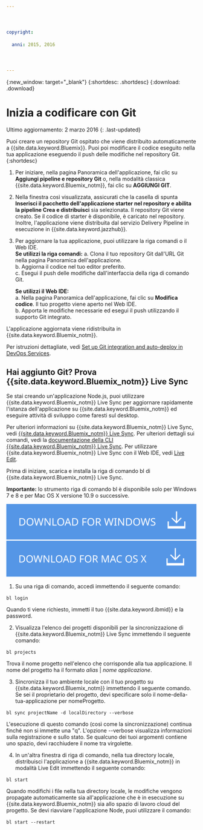 ```yaml
---

 

copyright:

  anni: 2015, 2016

 

---
```


{:new_window: target="_blank"}
{:shortdesc: .shortdesc}
{:download: .download}

# Inizia a codificare con Git
Ultimo aggiornamento: 2 marzo 2016
{: .last-updated}  

Puoi creare un repository Git ospitato che viene distribuito automaticamente a {{site.data.keyword.Bluemix}}. Puoi poi modificare il codice eseguito nella tua applicazione eseguendo il push
delle modifiche nel repository Git. 
{:shortdesc}

1. Per iniziare, nella pagina Panoramica dell'applicazione, fai clic su **Aggiungi pipeline e repository Git** o, nella modalità classica {{site.data.keyword.Bluemix_notm}}, fai clic su **AGGIUNGI GIT**. 
2. Nella finestra così visualizzata, assicurati che la casella di spunta **Inserisci il pacchetto dell'applicazione starter nel repository e abilita la pipeline Crea e distribuisci** sia selezionata. Il repository Git viene creato. Se il codice di starter è disponibile,
è caricato nel repository. Inoltre, l'applicazione viene distribuita dal servizio Delivery Pipeline in esecuzione in {{site.data.keyword.jazzhub}}.  
3. Per aggiornare la tua applicazione, puoi utilizzare la riga comandi o il Web IDE.  
   **Se utilizzi la riga comandi:**
   a. Clona il tuo repository Git dall'URL Git nella pagina Panoramica dell'applicazione.  
   b. Aggiorna il codice nel tuo editor preferito.  
   c. Esegui il push delle modifiche dall'interfaccia della riga di comando Git.  
	    
   **Se utilizzi il Web IDE:**  
   a. Nella pagina Panoramica dell'applicazione, fai clic su **Modifica codice**. Il tuo progetto viene aperto nel Web IDE.  
   b. Apporta le modifiche necessarie ed esegui il push utilizzando il supporto Git integrato.  
		
L'applicazione aggiornata viene ridistribuita in {{site.data.keyword.Bluemix_notm}}.  

Per istruzioni dettagliate, vedi [Set up Git integration and auto-deploy in DevOps Services](https://hub.jazz.net/tutorials/jazzeditor/#git_integration_and_autodeployment).  

## Hai aggiunto Git? Prova {{site.data.keyword.Bluemix_notm}} Live Sync  

Se stai creando un'applicazione Node.js, puoi utilizzare {{site.data.keyword.Bluemix_notm}} Live Sync per aggiornare rapidamente l'istanza dell'applicazione su {{site.data.keyword.Bluemix_notm}} ed eseguire attività di sviluppo come faresti sul desktop.  

Per ulteriori informazioni su {{site.data.keyword.Bluemix_notm}} Live Sync, vedi [{{site.data.keyword.Bluemix_notm}} Live Sync](../develop/bluemixlive.html). Per ulteriori dettagli sui comandi, vedi la [documentazione della CLI {{site.data.keyword.Bluemix_notm}} Live Sync](../cli/reference/bl/index.html). Per utilizzare {{site.data.keyword.Bluemix_notm}} Live Sync con il Web IDE, vedi [Live Edit](../develop/bluemixlive.html).  

Prima di iniziare, scarica e installa la riga di comando bl di {{site.data.keyword.Bluemix_notm}} Live Sync. 

**Importante:** lo strumento riga di comando bl è disponibile solo per  Windows 7 e 8 e per Mac OS X versione 10.9 o successive.

<p>
<a class="xref" href="http://livesyncdownload.ng.bluemix.net/downloads/blive_setup.msi" target="_blank" title="(Si apre in una nuova scheda o finestra)"><img class="image" src="images/bl_gs_icons_windows_b.svg" alt="Pulsante Scarica la riga di comando bl per Windows" /> </a>
<a class="xref" href="http://livesyncdownload.ng.bluemix.net/downloads/BluemixLive.pkg" target="_blank" title="(Si apre in una nuova scheda o finestra)"><img class="image" src="images/bl_gs_icons_mac-osx_b.svg" alt="Pulsante Scarica la riga di comando bl per Mac" /> </a>
</p>

1. Su una riga di comando, accedi immettendo il seguente comando:
```
bl login
```
Quando ti viene richiesto, immetti il tuo {{site.data.keyword.ibmid}} e la password.

2. Visualizza l'elenco dei progetti disponibili per la sincronizzazione di {{site.data.keyword.Bluemix_notm}} Live Sync immettendo il seguente comando: 
```
bl projects
```
Trova il nome progetto nell'elenco che corrisponde alla
tua applicazione. Il nome del progetto ha il formato *alias* | *nome applicazione*. 

3. Sincronizza il tuo ambiente locale con il tuo progetto su {{site.data.keyword.Bluemix_notm}} immettendo
il seguente comando. Se sei il proprietario del progetto, devi specificare solo il nome-della-tua-applicazione per nomeProgetto. 
<!--- this command needs italicized parameters projectName localDirectory and yellow on 'local' -->
```
bl sync projectName -d localDirectory --verbose
```
L'esecuzione di questo comando (così come la sincronizzazione) continua finché
non si immette una "q". L'opzione --verbose visualizza informazioni sulla registrazione e sullo stato. Se qualcuno dei tuoi argomenti contiene uno spazio, devi racchiudere il nome tra virgolette. 

4. In un'altra finestra di riga di comando, nella tua directory locale, distribuisci l'applicazione a {{site.data.keyword.Bluemix_notm}} in
modalità Live Edit immettendo il seguente comando:
```
bl start
```  

Quando modifichi i file nella tua directory locale, le modifiche vengono propagate automaticamente sia
all'applicazione che è in esecuzione su {{site.data.keyword.Bluemix_notm}} sia
allo spazio di lavoro cloud del progetto. Se devi riavviare l'applicazione Node, puoi utilizzare
il comando:
```
bl start --restart 
```

